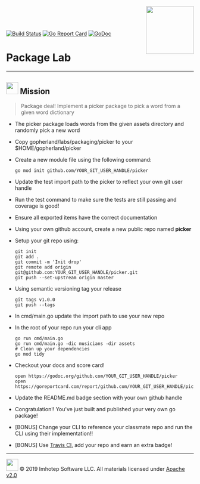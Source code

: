<img src="assets/gophernand.png" align="right" width="128" height="auto"/>

<br/>
<br/>
<br/>

[![Build Status](https://travis-ci.org/derailed/picker.svg?branch=master)](https://travis-ci.org/derailed/picker)
[![Go Report Card](https://goreportcard.com/badge/github.com/derailed/picker)](https://goreportcard.com/report/github.com/derailed/picker)
[![GoDoc](https://godoc.org/github.com/derailed/picker?status.svg)](http://godoc.org/github.com/derailed/picker)

# Package Lab

---
## <img src="assets/lab.png" width="auto" height="32"/> Mission

> Package deal! Implement a picker package to pick a word from a given word dictionary

* The picker package loads words from the given assets directory and randomly pick a new word
* Copy gopherland/labs/packaging/picker to your $HOME/gopherland/picker
* Create a new module file using the following command:

    ```shell
    go mod init github.com/YOUR_GIT_USER_HANDLE/picker
    ```

* Update the test import path to the picker to reflect your own git user handle
* Run the test command to make sure the tests are still passing and coverage is good!
* Ensure all exported items have the correct documentation
* Using your own github account, create a new public repo named **picker**
* Setup your git repo using:

    ```shell
    git init
    git add .
    git commit -m 'Init drop'
    git remote add origin git@github.com:YOUR_GIT_USER_HANDLE/picker.git
    git push --set-upstream origin master
    ```

* Using semantic versioning tag your release

    ```shell
    git tags v1.0.0
    git push --tags
    ```

* In cmd/main.go update the import path to use your new repo
* In the root of your repo run your cli app

    ```shell
    go run cmd/main.go
    go run cmd/main.go -dic musicians -dir assets
    # Clean up your dependencies
    go mod tidy
    ```

* Checkout your docs and score card!

  ```shell
  open https://godoc.org/github.com/YOUR_GIT_USER_HANDLE/picker
  open https://goreportcard.com/report/github.com/YOUR_GIT_USER_HANDLE/picker
  ```

* Update the README.md badge section with your own github handle
* Congratulation!! You've just built and published your very own go package!

* [BONUS] Change your CLI to reference your classmate repo and run the CLI using
  their implementation!!
* [BONUS] Use [Travis CI](https://travis-ci.org), add your repo and earn an extra badge!

---
<img src="assets/imhotep_logo.png" width="32" height="auto"/> © 2019 Imhotep Software LLC.
All materials licensed under [Apache v2.0](http://www.apache.org/licenses/LICENSE-2.0)